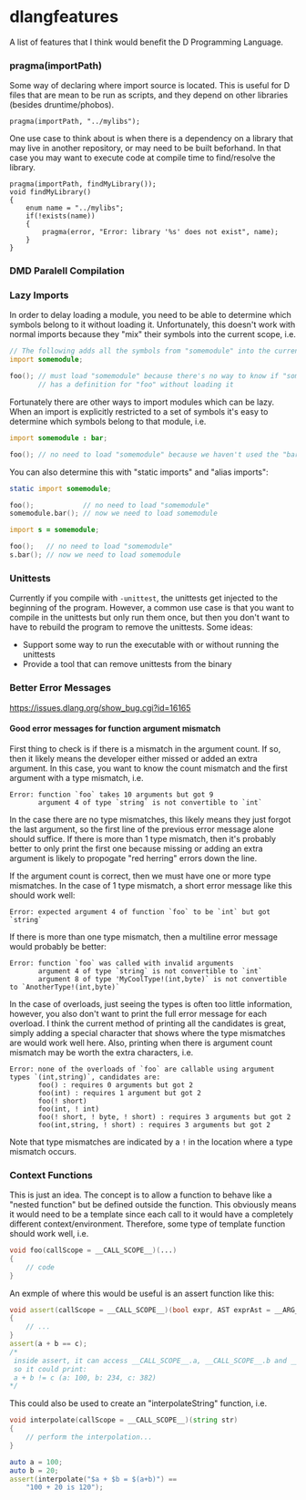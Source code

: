 # dlangfeatures

A list of features that I think would benefit the D Programming Language.

### pragma(importPath)

Some way of declaring where import source is located.  This is useful for D files that are mean to be run as scripts, and they depend on other libraries (besides druntime/phobos).

```
pragma(importPath, "../mylibs");
```

One use case to think about is when there is a dependency on a library that may live in another repository, or may need to be built beforhand.  In that case you may want to execute code at compile time to find/resolve the library.
```
pragma(importPath, findMyLibrary());
void findMyLibrary()
{
    enum name = "../mylibs";
    if(!exists(name))
    {
        pragma(error, "Error: library '%s' does not exist", name);
    }
}
```

### DMD Paralell Compilation

### Lazy Imports

In order to delay loading a module, you need to be able to determine which symbols belong to it without loading it.  Unfortunately, this doesn't work with normal imports because they "mix" their symbols into the current scope, i.e.

```D
// The following adds all the symbols from "somemodule" into the current scope
import somemodule;

foo(); // must load "somemodule" because there's no way to know if "somemodule"
       // has a definition for "foo" without loading it
```

Fortunately there are other ways to import modules which can be lazy.  When an import is explicitly restricted to a set of symbols it's easy to determine which symbols belong to that module, i.e.
```D
import somemodule : bar;

foo(); // no need to load "somemodule" because we haven't used the "bar" symbol
```

You can also determine this with "static imports" and "alias imports":
```D
static import somemodule;

foo();            // no need to load "somemodule"
somemodule.bar(); // now we need to load somemodule
```
```D
import s = somemodule;

foo();   // no need to load "somemodule"
s.bar(); // now we need to load somemodule
```

### Unittests

Currently if you compile with `-unittest`, the unittests get injected to the beginning of the program.  However, a common use case is that you want to compile in the unittests but only run them once, but then you don't want to have to rebuild the program to remove the unittests.  Some ideas:
* Support some way to run the executable with or without running the unittests
* Provide a tool that can remove unittests from the binary

### Better Error Messages

https://issues.dlang.org/show_bug.cgi?id=16165

#### Good error messages for function argument mismatch

First thing to check is if there is a mismatch in the argument count.  If so, then it likely means the developer either missed or added an extra argument.  In this case, you want to know the count mismatch and the first argument with a type mismatch, i.e.
```
Error: function `foo` takes 10 arguments but got 9
       argument 4 of type `string` is not convertible to `int`
```
In the case there are no type mismatches, this likely means they just forgot the last argument, so the first line of the previous error message alone should suffice.  If there is more than 1 type mismatch, then it's probably better to only print the first one because missing or adding an extra argument is likely to propogate "red herring" errors down the line.

If the argument count is correct, then we must have one or more type mismatches.  In the case of 1 type mismatch, a short error message like this should work well:
```
Error: expected argument 4 of function `foo` to be `int` but got `string`
```
If there is more than one type mismatch, then a multiline error message would probably be better:
```
Error: function `foo` was called with invalid arguments
       argument 4 of type `string` is not convertible to `int`
       argument 8 of type 'MyCoolType!(int,byte)` is not convertible to `AnotherType!(int,byte)`
```

In the case of overloads, just seeing the types is often too little information, however, you also don't want to print the full error message for each overload.  I think the current method of printing all the candidates is great, simply adding a special character that shows where the type mismatches are would work well here.  Also, printing when there is argument count mismatch may be worth the extra characters, i.e.
```
Error: none of the overloads of `foo` are callable using argument types `(int,string)`, candidates are:
       foo() : requires 0 arguments but got 2
       foo(int) : requires 1 argument but got 2
       foo(! short)
       foo(int, ! int)
       foo(! short, ! byte, ! short) : requires 3 arguments but got 2
       foo(int,string, ! short) : requires 3 arguments but got 2
```
Note that type mismatches are indicated by a `!` in the location where a type mismatch occurs.

### Context Functions

This is just an idea.  The concept is to allow a function to behave like a "nested function" but be defined outside the function.  This obviously means it would need to be a template since each call to it would have a completely different context/environment.  Therefore, some type of template function should work well, i.e.
```D
void foo(callScope = __CALL_SCOPE__)(...)
{
    // code
}
```

An exmple of where this would be useful is an assert function like this:
```D
void assert(callScope = __CALL_SCOPE__)(bool expr, AST exprAst = __ARG_AST__!expr)
{
    // ...
}
assert(a + b == c);
/*
 inside assert, it can access __CALL_SCOPE__.a, __CALL_SCOPE__.b and __CALL_SCOPE__.c
 so it could print:
 a + b != c (a: 100, b: 234, c: 382)
*/
```

This could also be used to create an "interpolateString" function, i.e.
```D
void interpolate(callScope = __CALL_SCOPE__)(string str)
{
    // perform the interpolation...
}

auto a = 100;
auto b = 20;
assert(interpolate("$a + $b = $(a+b)") ==
    "100 + 20 is 120");
```

